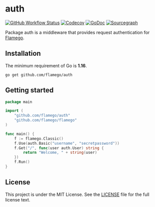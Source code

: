 # auth

[![GitHub Workflow Status](https://img.shields.io/github/workflow/status/flamego/auth/Go?logo=github&style=for-the-badge)](https://github.com/flamego/auth/actions?query=workflow%3AGo)
[![Codecov](https://img.shields.io/codecov/c/gh/flamego/auth?logo=codecov&style=for-the-badge)](https://app.codecov.io/gh/flamego/auth)
[![GoDoc](https://img.shields.io/badge/GoDoc-Reference-blue?style=for-the-badge&logo=go)](https://pkg.go.dev/github.com/flamego/auth?tab=doc)
[![Sourcegraph](https://img.shields.io/badge/view%20on-Sourcegraph-brightgreen.svg?style=for-the-badge&logo=sourcegraph)](https://sourcegraph.com/github.com/flamego/auth)

Package auth is a middleware that provides request authentication for [Flamego](https://github.com/flamego/flamego).

## Installation

The minimum requirement of Go is **1.16**.

	go get github.com/flamego/auth

## Getting started

```go
package main

import (
	"github.com/flamego/auth"
	"github.com/flamego/flamego"
)

func main() {
	f := flamego.Classic()
	f.Use(auth.Basic("username", "secretpassword"))
	f.Get("/", func(user auth.User) string {
		return "Welcome, " + string(user)
	})
	f.Run()
}
```

## License

This project is under the MIT License. See the [LICENSE](LICENSE) file for the full license text.
